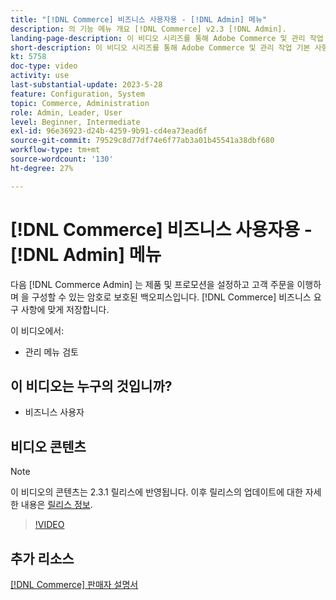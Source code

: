 ```yaml
---
title: "[!DNL Commerce] 비즈니스 사용자용 - [!DNL Admin] 메뉴"
description: 의 기능 메뉴 개요 [!DNL Commerce] v2.3 [!DNL Admin].
landing-page-description: 이 비디오 시리즈를 통해 Adobe Commerce 및 관리 작업 기본 사항에 대해 살펴보십시오.
short-description: 이 비디오 시리즈를 통해 Adobe Commerce 및 관리 작업 기본 사항에 대해 살펴보십시오.
kt: 5758
doc-type: video
activity: use
last-substantial-update: 2023-5-28
feature: Configuration, System
topic: Commerce, Administration
role: Admin, Leader, User
level: Beginner, Intermediate
exl-id: 96e36923-d24b-4259-9b91-cd4ea73ead6f
source-git-commit: 79529c8d77df74e6f77ab3a01b45541a38dbf680
workflow-type: tm+mt
source-wordcount: '130'
ht-degree: 27%

---
```


# [!DNL Commerce] 비즈니스 사용자용 - [!DNL Admin] 메뉴

다음 [!DNL Commerce Admin] 는 제품 및 프로모션을 설정하고 고객 주문을 이행하며 을 구성할 수 있는 암호로 보호된 백오피스입니다. [!DNL Commerce] 비즈니스 요구 사항에 맞게 저장합니다.

이 비디오에서:

- 관리 메뉴 검토

## 이 비디오는 누구의 것입니까?

- 비즈니스 사용자

## 비디오 콘텐츠

>[!NOTE]
>
>이 비디오의 콘텐츠는 2.3.1 릴리스에 반영됩니다. 이후 릴리스의 업데이트에 대한 자세한 내용은 [릴리스 정보](https://experienceleague.adobe.com/docs/commerce-operations/release/notes/overview.html).

>[!VIDEO](https://video.tv.adobe.com/v/35942?quality=12&learn=on)

## 추가 리소스

[[!DNL Commerce] 판매자 설명서](https://experienceleague.adobe.com/docs/commerce-admin/user-guides/home.html)
